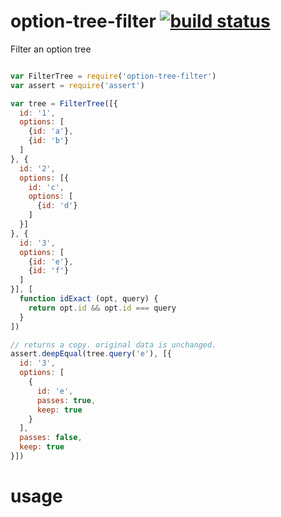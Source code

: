 # option-tree-filter [![build status](https://secure.travis-ci.org/nrw/option-tree-filter.png)](http://travis-ci.org/nrw/option-tree-filter)

Filter an option tree

```js

var FilterTree = require('option-tree-filter')
var assert = require('assert')

var tree = FilterTree([{
  id: '1',
  options: [
    {id: 'a'},
    {id: 'b'}
  ]
}, {
  id: '2',
  options: [{
    id: 'c',
    options: [
      {id: 'd'}
    ]
  }]
}, {
  id: '3',
  options: [
    {id: 'e'},
    {id: 'f'}
  ]
}], [
  function idExact (opt, query) {
    return opt.id && opt.id === query
  }
])

// returns a copy. original data is unchanged.
assert.deepEqual(tree.query('e'), [{
  id: '3',
  options: [
    {
      id: 'e',
      passes: true,
      keep: true
    }
  ],
  passes: false,
  keep: true
}])
```

# usage

